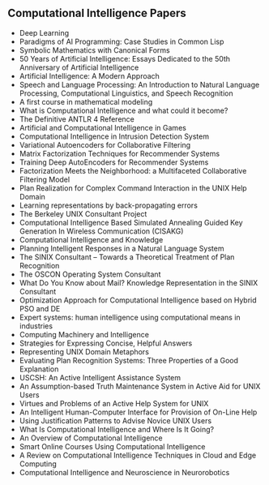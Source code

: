 <h2>  Computational Intelligence Papers </h2>

<ul>

 <li><a target="_blank" href="https://github.com/manjunath5496/Computational-Intelligence-Papers/blob/master/comp(1).pdf" style="text-decoration:none;">Deep Learning</a></li>


 <li><a target="_blank" href="https://github.com/manjunath5496/Computational-Intelligence-Papers/blob/master/comp(2).pdf" style="text-decoration:none;">Paradigms of AI Programming: Case Studies in Common Lisp</a></li>

<li><a target="_blank" href="https://github.com/manjunath5496/Computational-Intelligence-Papers/blob/master/comp(3).pdf" style="text-decoration:none;">Symbolic Mathematics
with Canonical Forms</a></li>
 <li><a target="_blank" href="https://github.com/manjunath5496/Computational-Intelligence-Papers/blob/master/comp(4).pdf" style="text-decoration:none;">50 Years
of Artificial Intelligence: Essays Dedicated to the 50th Anniversary of Artificial Intelligence</a></li>                              
<li><a target="_blank" href="https://github.com/manjunath5496/Computational-Intelligence-Papers/blob/master/comp(5).pdf" style="text-decoration:none;">Artificial Intelligence: 
A Modern Approach</a></li>
<li><a target="_blank" href="https://github.com/manjunath5496/Computational-Intelligence-Papers/blob/master/comp(6).pdf" style="text-decoration:none;">Speech and Language Processing: An Introduction to Natural Language Processing, Computational Linguistics, and Speech Recognition</a></li>
 <li><a target="_blank" href="https://github.com/manjunath5496/Computational-Intelligence-Papers/blob/master/comp(7).pdf" style="text-decoration:none;">A first course in mathematical modeling</a></li>

 <li><a target="_blank" href="https://github.com/manjunath5496/Computational-Intelligence-Papers/blob/master/comp(8).pdf" style="text-decoration:none;"> What is Computational Intelligence and what could it become?</a></li>
   <li><a target="_blank" href="https://github.com/manjunath5496/Computational-Intelligence-Papers/blob/master/comp(9).pdf" style="text-decoration:none;">The Definitive ANTLR 4 Reference</a></li>
  
   
 <li><a target="_blank" href="https://github.com/manjunath5496/Computational-Intelligence-Papers/blob/master/comp(10).pdf" style="text-decoration:none;">Artificial and
Computational Intelligence in Games</a></li>                              
<li><a target="_blank" href="https://github.com/manjunath5496/Computational-Intelligence-Papers/blob/master/comp(11).pdf" style="text-decoration:none;">Computational Intelligence in Intrusion Detection System</a></li>
<li><a target="_blank" href="https://github.com/manjunath5496/Computational-Intelligence-Papers/blob/master/comp(12).pdf" style="text-decoration:none;">Variational Autoencoders for Collaborative Filtering</a></li>
<li><a target="_blank" href="https://github.com/manjunath5496/Computational-Intelligence-Papers/blob/master/comp(13).pdf" style="text-decoration:none;">Matrix Factorization Techniques for Recommender Systems</a></li>

<li><a target="_blank" href="https://github.com/manjunath5496/Computational-Intelligence-Papers/blob/master/comp(14).pdf" style="text-decoration:none;">Training Deep AutoEncoders for Recommender Systems</a></li>
                              
<li><a target="_blank" href="https://github.com/manjunath5496/Computational-Intelligence-Papers/blob/master/comp(15).pdf" style="text-decoration:none;">Factorization Meets the Neighborhood: a Multifaceted Collaborative Filtering Model</a></li>

<li><a target="_blank" href="https://github.com/manjunath5496/Computational-Intelligence-Papers/blob/master/comp(16).pdf" style="text-decoration:none;">Plan Realization for Complex Command Interaction in the UNIX Help Domain</a></li>

  <li><a target="_blank" href="https://github.com/manjunath5496/Computational-Intelligence-Papers/blob/master/comp(17).pdf" style="text-decoration:none;">Learning representations by back-propagating errors</a></li>   
  
<li><a target="_blank" href="https://github.com/manjunath5496/Computational-Intelligence-Papers/blob/master/comp(18).pdf" style="text-decoration:none;">The Berkeley UNIX Consultant Project</a></li> 

  
<li><a target="_blank" href="https://github.com/manjunath5496/Computational-Intelligence-Papers/blob/master/comp(19).pdf" style="text-decoration:none;">Computational Intelligence Based Simulated Annealing Guided Key Generation In Wireless Communication (CISAKG)</a></li> 

<li><a target="_blank" href="https://github.com/manjunath5496/Computational-Intelligence-Papers/blob/master/comp(20).pdf" style="text-decoration:none;"> Computational Intelligence and Knowledge</a></li>

<li><a target="_blank" href="https://github.com/manjunath5496/Computational-Intelligence-Papers/blob/master/comp(21).pdf" style="text-decoration:none;">Planning Intelligent Responses in a Natural Language System</a></li>
<li><a target="_blank" href="https://github.com/manjunath5496/Computational-Intelligence-Papers/blob/master/comp(22).pdf" style="text-decoration:none;">The SINIX Consultant – Towards a Theoretical Treatment of Plan Recognition</a></li> 
 <li><a target="_blank" href="https://github.com/manjunath5496/Computational-Intelligence-Papers/blob/master/comp(23).pdf" style="text-decoration:none;">The OSCON Operating System Consultant</a></li> 
 

   <li><a target="_blank" href="https://github.com/manjunath5496/Computational-Intelligence-Papers/blob/master/comp(24).pdf" style="text-decoration:none;">What Do You Know about Mail? Knowledge Representation in the SINIX Consultant</a></li>
 
   <li><a target="_blank" href="https://github.com/manjunath5496/Computational-Intelligence-Papers/blob/master/comp(25).pdf" style="text-decoration:none;">Optimization Approach for Computational Intelligence based on Hybrid PSO and DE</a></li>                              
 <li><a target="_blank" href="https://github.com/manjunath5496/Computational-Intelligence-Papers/blob/master/comp(26).pdf" style="text-decoration:none;">Expert systems: human intelligence using computational means in industries</a></li>
 <li><a target="_blank" href="https://github.com/manjunath5496/Computational-Intelligence-Papers/blob/master/comp(27).pdf" style="text-decoration:none;">Computing Machinery and Intelligence</a></li>
   
 
   <li><a target="_blank" href="https://github.com/manjunath5496/Computational-Intelligence-Papers/blob/master/comp(28).pdf" style="text-decoration:none;">Strategies for Expressing Concise, Helpful Answers</a></li>
 
   <li><a target="_blank" href="https://github.com/manjunath5496/Computational-Intelligence-Papers/blob/master/comp(29).pdf" style="text-decoration:none;">Representing UNIX Domain Metaphors</a></li>                              

  <li><a target="_blank" href="https://github.com/manjunath5496/Computational-Intelligence-Papers/blob/master/comp(30).pdf" style="text-decoration:none;">Evaluating Plan Recognition Systems: Three Properties of a Good Explanation</a></li>
 
   <li><a target="_blank" href="https://github.com/manjunath5496/Computational-Intelligence-Papers/blob/master/comp(31).pdf" style="text-decoration:none;">USCSH: An Active Intelligent Assistance System</a></li> 
    <li><a target="_blank" href="https://github.com/manjunath5496/Computational-Intelligence-Papers/blob/master/comp(32).pdf" style="text-decoration:none;">An Assumption-based Truth Maintenance System in Active Aid for UNIX Users</a></li> 

   <li><a target="_blank" href="https://github.com/manjunath5496/Computational-Intelligence-Papers/blob/master/comp(33).pdf" style="text-decoration:none;">Virtues and Problems of an Active Help System for UNIX</a></li>                              

  <li><a target="_blank" href="https://github.com/manjunath5496/Computational-Intelligence-Papers/blob/master/comp(34).pdf" style="text-decoration:none;">An Intelligent Human-Computer Interface for Provision of On-Line Help</a></li> 
 
  <li><a target="_blank" href="https://github.com/manjunath5496/Computational-Intelligence-Papers/blob/master/comp(35).pdf" style="text-decoration:none;">Using Justification Patterns to Advise Novice UNIX Users</a></li> 

  <li><a target="_blank" href="https://github.com/manjunath5496/Computational-Intelligence-Papers/blob/master/comp(36).pdf" style="text-decoration:none;">What Is Computational Intelligence and Where Is It Going?</a></li> 
 
<li><a target="_blank" href="https://github.com/manjunath5496/Computational-Intelligence-Papers/blob/master/comp(37).pdf" style="text-decoration:none;">An Overview of Computational Intelligence</a></li>
 <li><a target="_blank" href="https://github.com/manjunath5496/Computational-Intelligence-Papers/blob/master/comp(38).pdf" style="text-decoration:none;">Smart Online Courses Using Computational Intelligence</a></li>
<li><a target="_blank" href="https://github.com/manjunath5496/Computational-Intelligence-Papers/blob/master/comp(39).pdf" style="text-decoration:none;">A Review on Computational Intelligence Techniques in Cloud and Edge Computing</a></li>
 <li><a target="_blank" href="https://github.com/manjunath5496/Computational-Intelligence-Papers/blob/master/comp(40).pdf" style="text-decoration:none;">Computational Intelligence and Neuroscience in Neurorobotics</a></li>                              
</ul>
